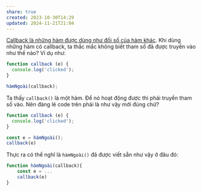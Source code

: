 ```yaml
---
share: true
created: 2023-10-30T14:29
updated: 2024-11-21T21:04
---
```

[Callback là những hàm được dùng như đối số của hàm khác](./Callback%20l%C3%A0%20nh%E1%BB%AFng%20h%C3%A0m%20%C4%91%C6%B0%E1%BB%A3c%20d%C3%B9ng%20nh%C6%B0%20%C4%91%E1%BB%91i%20s%E1%BB%91%20c%E1%BB%A7a%20h%C3%A0m%20kh%C3%A1c.md). Khi dùng những hàm có callback, ta thắc mắc không biết tham số đã được truyền vào như thế nào? Ví dụ như:
```js
function callback (e) {
  console.log('clicked');
}

hàmNgoài(callback);
```

Ta thấy `callback()` là một hàm. Để nó hoạt động được thì phải truyền tham số vào. Nên đáng lẽ code trên phải là như vậy mới đúng chứ?

```js
function callback (e) {
  console.log('clicked');
}

const e = hàmNgoài();
callback(e)
```

Thực ra có thể nghĩ là `hàmNgoài()` đã được viết sẵn như vậy ở đâu đó:
```js
function hàmNgoài(callback){
	const e = ...
	callback(e)
} 
```